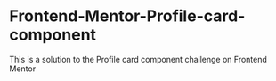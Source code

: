 # Frontend-Mentor-Profile-card-component
This is a solution to the Profile card component challenge on Frontend Mentor
